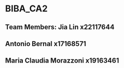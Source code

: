 # BIBA_CA2

## Team Members: Jia Lin x22117644
##               Antonio Bernal x17168571
##               Maria Claudia Morazzoni x19163461
            
